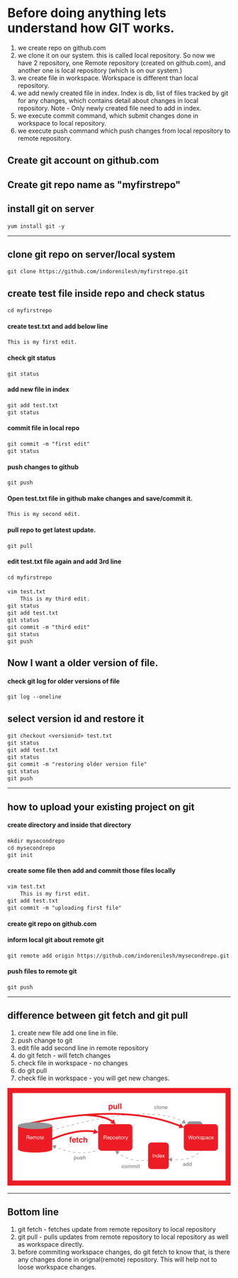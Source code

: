 # Before doing anything lets understand how GIT works.
1) we create repo on github.com
2) we clone it on our system. this is called local repository.
So now we have 2 repository, one Remote repository (created on github.com), and another one is local repository (which is on our system.)
3) we create file in workspace. Workspace is different than local repository.
4) we add newly created file in index. Index is db, list of files tracked by git for any changes, which contains detail about changes in local repository.
Note - Only newly created file need to add in index.
5) we execute commit command, which submit changes done in workspace to local repository.
6) we execute push command which push changes from local repository to remote repository.

## Create git account on github.com

## Create git repo name as "myfirstrepo"

## install git on server
	yum install git -y

---------------------
## clone git repo on server/local system
	git clone https://github.com/indorenilesh/myfirstrepo.git

## create test file inside repo and check status
	cd myfirstrepo

#### create test.txt and add below line
	This is my first edit.

#### check git status
	git status

#### add new file in index
	git add test.txt
	git status

#### commit file in local repo
	git commit -m "first edit"
	git status

#### push changes to github
	git push

#### Open test.txt file in github make changes and save/commit it.
	This is my second edit.

#### pull repo to get latest update.
	git pull

#### edit test.txt file again and add 3rd line
	cd myfirstrepo

	vim test.txt
		This is my third edit.
	git status
	git add test.txt
	git status
	git commit -m "third edit"
	git status
	git push

## Now I want a older version of file.
#### check git log for older versions of file
	git log --oneline

## select version id and restore it
	git checkout <versionid> test.txt
	git status
	git add test.txt
	git status
	git commit -m "restoring older version file"
	git status
	git push

-----------------
## how to upload your existing project on git 
#### create directory and inside that directory
	mkdir mysecondrepo
	cd mysecondrepo
	git init

#### create some file then add and commit those files locally
	vim test.txt
		This is my first edit.
	git add test.txt
	git commit -m "uploading first file"
 
#### create git repo on github.com

#### inform local git about remote git
	git remote add origin https://github.com/indorenilesh/mysecondrepo.git

#### push files to remote git
	git push

----------------
## difference between git fetch and git pull
1) create new file add one line in file.
2) push change to git
3) edit file add second line in remote repository
4) do git fetch - will fetch changes
5) check file in workspace - no changes
6) do git pull 
7) check file in workspace - you will get new changes.

![](/LearnGIT/image/fetch-vs-pull.png)

------------
## Bottom line
1) git fetch - fetches update from remote repository to local repository
2) git pull - pulls updates from remote repository to local repository as well as workspace directly.
3) before commiting workspace changes, do git fetch to know that, is there any changes done in orignal(remote) repository.
This will help not to loose workspace changes.